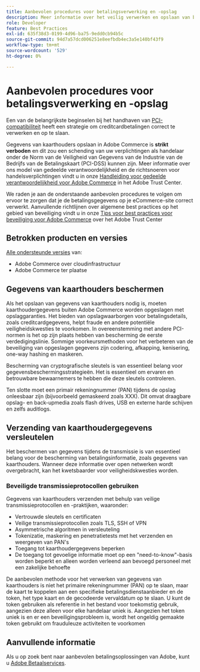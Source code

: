 ```yaml
---
title: Aanbevolen procedures voor betalingsverwerking en -opslag
description: Meer informatie over het veilig verwerken en opslaan van betalingsgegevens
role: Developer
feature: Best Practices
exl-id: 635f38d3-0199-4d96-ba75-9edd0cb94b5c
source-git-commit: 94d7a57dcd006251e8eefbdb4ec3a5e140bf43f9
workflow-type: tm+mt
source-wordcount: '529'
ht-degree: 0%

---
```


# Aanbevolen procedures voor betalingsverwerking en -opslag

Een van de belangrijkste beginselen bij het handhaven van [PCI-compatibiliteit](https://experienceleague.adobe.com/docs/commerce-admin/start/compliance/payments/compliance-pci.html) heeft een strategie om creditcardbetalingen correct te verwerken en op te slaan.

Gegevens van kaarthouders opslaan in Adobe Commerce is **strikt verboden** en dit zou een schending van uw verplichtingen als handelaar onder de Norm van de Veiligheid van Gegevens van de Industrie van de Bedrijfs van de Betalingskaart (PCI-DSS) kunnen zijn. Meer informatie over ons model van gedeelde verantwoordelijkheid en de richtsnoeren voor handelsverplichtingen vindt u in onze [Handleiding voor gedeelde verantwoordelijkheid voor Adobe Commerce](https://www.adobe.com/content/dam/cc/en/trust-center/ungated/whitepapers/experience-cloud/adobe-commerce-shared-responsibility-guide.pdf) in het Adobe Trust Center.

We raden je aan de onderstaande aanbevolen procedures te volgen om ervoor te zorgen dat je de betalingsgegevens op je eCommerce-site correct verwerkt. Aanvullende richtlijnen over algemene best practices op het gebied van beveiliging vindt u in onze [Tips voor best practices voor beveiliging voor Adobe Commerce](https://www.adobe.com/content/dam/cc/en/trust-center/ungated/whitepapers/experience-cloud/adobe-commerce-best-practices-guide.pdf) over het Adobe Trust Center

## Betrokken producten en versies

[Alle ondersteunde versies](../../../release/versions.md) van:

* Adobe Commerce over cloudinfrastructuur
* Adobe Commerce ter plaatse

## Gegevens van kaarthouders beschermen

Als het opslaan van gegevens van kaarthouders nodig is, moeten kaarthoudergegevens buiten Adobe Commerce worden opgeslagen met opslaggaranties. Het bieden van opslagwaarborgen voor betalingsdetails, zoals creditcardgegevens, helpt fraude en andere potentiële veiligheidskwesties te voorkomen. In overeenstemming met andere PCI-normen is het op zijn plaats hebben van bescherming de eerste verdedigingslinie. Sommige voorkeursmethoden voor het verbeteren van de beveiliging van opgeslagen gegevens zijn codering, afkapping, kenisering, one-way hashing en maskeren.

Bescherming van cryptografische sleutels is van essentieel belang voor gegevensbeschermingsstrategieën. Het is essentieel om ervaren en betrouwbare bewaarnemers te hebben die deze sleutels controleren.

Ten slotte moet een primair rekeningnummer (PAN) tijdens de opslag onleesbaar zijn (bijvoorbeeld gemaskeerd zoals XXX). Dit omvat draagbare opslag- en back-upmedia zoals flash drives, USB en externe harde schijven en zelfs auditlogs.

## Verzending van kaarthoudergegevens versleutelen

Het beschermen van gegevens tijdens de transmissie is van essentieel belang voor de bescherming van betalingsinformatie, zoals gegevens van kaarthouders. Wanneer deze informatie over open netwerken wordt overgebracht, kan het kwetsbaarder voor veiligheidskwesties worden.

### Beveiligde transmissieprotocollen gebruiken

Gegevens van kaarthouders verzenden met behulp van veilige transmissieprotocollen en -praktijken, waaronder:

* Vertrouwde sleutels en certificaten
* Veilige transmissieprotocollen zoals TLS, SSH of VPN
* Asymmetrische algoritmen in versleuteling
* Tokenizatie, maskering en penetratietests met het verzenden en weergeven van PAN&#39;s
* Toegang tot kaarthoudergegevens beperken
* De toegang tot gevoelige informatie moet op een &quot;need-to-know&quot;-basis worden beperkt en alleen worden verleend aan bevoegd personeel met een zakelijke behoefte

De aanbevolen methode voor het verwerken van gegevens van kaarthouders is niet het primaire rekeningnummer (PAN) op te slaan, maar de kaart te koppelen aan een specifieke betalingsdienstaanbieder en de token, het type kaart en de gecodeerde vervaldatum op te slaan. U kunt de token gebruiken als referentie in het bestand voor toekomstig gebruik, aangezien deze alleen voor elke handelaar uniek is. Aangezien het token uniek is en er een beveiligingsprobleem is, wordt het ongeldig gemaakte token gebruikt om frauduleuze activiteiten te voorkomen

## Aanvullende informatie

Als u op zoek bent naar aanbevolen betalingsoplossingen van Adobe, kunt u [Adobe Betaalservices](https://experienceleague.adobe.com/docs/commerce-merchant-services/payment-services/overview.html).
